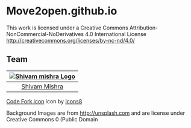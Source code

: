 # Move2open.github.io
This work is licensed under a Creative Commons Attribution-NonCommercial-NoDerivatives 4.0 International License http://creativecommons.org/licenses/by-nc-nd/4.0/






## Team

|[![Shivam mishra Logo](https://avatars1.githubusercontent.com/u/46820509?s=50)](https://alphaqx.github.io/shivam)|
| :-: |
| [Shivam Mishra](https://github.com/AlphaQx) |





<a target="_blank" href="https://icons8.com/icons/set/code-fork">Code Fork icon</a> icon by <a target="_blank" href="https://icons8.com">Icons8</a>






Background Images are from http://unsplash.com and are license under Creative Commons 0 (Public Domain
